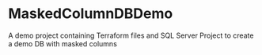 # MaskedColumnDBDemo
A demo project containing Terraform files and SQL Server Project to create a demo DB with masked columns
